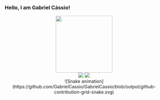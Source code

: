 ### Hello, I am Gabriel Cássio!
<div align="center">
  <a href="https://github.com/GabrielCassio">
  <img height="180em" src="https://github-readme-stats.vercel.app/api?username=GabrielCassio&show_icons=true&theme=dark&include_all_commits=true&count_private=true"/>
  
<div>
  <a href="https://instagram.com/gabriel.cassio1"><img src="https://img.shields.io/badge/Instagram-E4405F?style=for-the-badge&logo=instagram&logoColor=white" target="_blank"></a>
  <a href="https://www.linkedin.com/in/gabriel-c-3381a1211"><img src="https://img.shields.io/badge/LinkedIn-0077B5?style=for-the-badge&logo=linkedin&logoColor=white target="_blank"></a>

<div>
  ![Snake animation](https://github.com/GabrielCassio/GabrielCassio/blob/output/github-contribution-grid-snake.svg)

